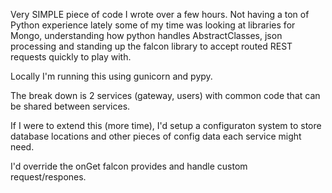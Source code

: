 Very SIMPLE piece of code I wrote over a few hours. Not having a ton of Python experience lately some of my time was looking at libraries for Mongo, understanding how python handles AbstractClasses, json processing and standing up the falcon library to accept routed REST requests quickly to play with.

Locally I'm running this using gunicorn and pypy.

The break down is 2 services (gateway, users) with common code that can be shared between services.

If I were to extend this (more time), I'd setup a configuraton system to store database locations and other pieces of config data each service might need.

I'd override the onGet falcon provides and handle custom request/respones.
